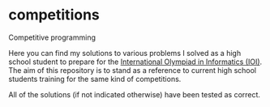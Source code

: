 # competitions
Competitive programming

Here you can find my solutions to various problems I solved as a high school student to prepare for the [International Olympiad in Informatics (IOI)](http://stats.ioinformatics.org/). The aim of this repository is to stand as a reference to current high school students training for the same kind of competitions.

All of the solutions (if not indicated otherwise) have been tested as correct.
